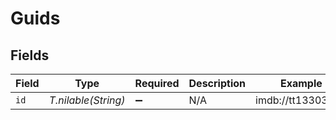 # Guids


## Fields

| Field               | Type                | Required            | Description         | Example             |
| ------------------- | ------------------- | ------------------- | ------------------- | ------------------- |
| `id`                | *T.nilable(String)* | :heavy_minus_sign:  | N/A                 | imdb://tt13303712   |